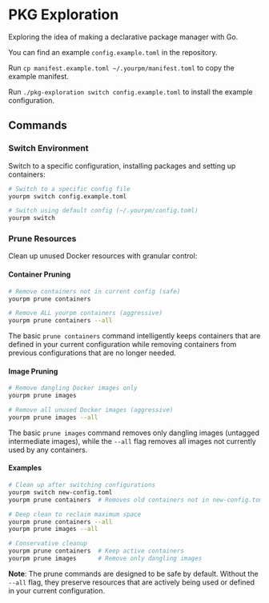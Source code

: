 # PKG Exploration

Exploring the idea of making a declarative package manager with Go.

You can find an example `config.example.toml` in the repository.

Run `cp manifest.example.toml ~/.yourpm/manifest.toml` to copy the example manifest.

Run `./pkg-exploration switch config.example.toml` to install the
example configuration.

## Commands

### Switch Environment

Switch to a specific configuration, installing packages and setting up containers:

```bash
# Switch to a specific config file
yourpm switch config.example.toml

# Switch using default config (~/.yourpm/config.toml)
yourpm switch
```

### Prune Resources

Clean up unused Docker resources with granular control:

#### Container Pruning

```bash
# Remove containers not in current config (safe)
yourpm prune containers

# Remove ALL yourpm containers (aggressive)
yourpm prune containers --all
```

The basic `prune containers` command intelligently keeps containers that are defined in your current configuration while removing containers from previous configurations that are no longer needed.

#### Image Pruning

```bash
# Remove dangling Docker images only
yourpm prune images

# Remove all unused Docker images (aggressive)
yourpm prune images --all
```

The basic `prune images` command removes only dangling images (untagged intermediate images), while the `--all` flag removes all images not currently used by any containers.

#### Examples

```bash
# Clean up after switching configurations
yourpm switch new-config.toml
yourpm prune containers  # Removes old containers not in new-config.toml

# Deep clean to reclaim maximum space
yourpm prune containers --all
yourpm prune images --all

# Conservative cleanup
yourpm prune containers  # Keep active containers
yourpm prune images      # Remove only dangling images
```

**Note**: The prune commands are designed to be safe by default. Without the `--all` flag, they preserve resources that are actively being used or defined in your current configuration.